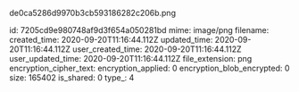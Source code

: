 de0ca5286d9970b3cb593186282c206b.png

id: 7205cd9e980748af9d3f654a050281bd
mime: image/png
filename: 
created_time: 2020-09-20T11:16:44.112Z
updated_time: 2020-09-20T11:16:44.112Z
user_created_time: 2020-09-20T11:16:44.112Z
user_updated_time: 2020-09-20T11:16:44.112Z
file_extension: png
encryption_cipher_text: 
encryption_applied: 0
encryption_blob_encrypted: 0
size: 165402
is_shared: 0
type_: 4